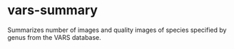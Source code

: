# vars-summary
Summarizes number of images and quality images of species specified by genus from the VARS database.

